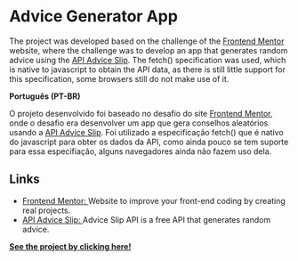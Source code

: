 # Advice Generator App

The project was developed based on the challenge of the <a href="https://www.frontendmentor.io/challenges/advice-generator-app-QdUG-13db">Frontend Mentor</a> website, where the challenge was to develop an app that generates random advice using the <a href="https://api.adviceslip.com/">API Advice Slip</a>. The fetch() specification was used, which is native to javascript to obtain the API data, as there is still little support for this specification, some browsers still do not make use of it.

<b>Português (PT-BR)</b>

O projeto desenvolvido foi baseado no desafio do site <a href="https://www.frontendmentor.io/challenges/advice-generator-app-QdUG-13db">Frontend Mentor</a>, onde o desafio era desenvolver um app que gera conselhos aleatórios usando a <a href="https://api.adviceslip.com/">API Advice Slip</a>. Foi utilizado a especificação fetch() que é nativo do javascript para obter os dados da API, como ainda pouco se tem suporte para essa especifiação, alguns navegadores ainda não fazem uso dela.

## Links

- <a href="https://www.frontendmentor.io/challenges/advice-generator-app-QdUG-13db">Frontend Mentor: </a> Website to improve your front-end coding by creating real projects.
- <a href="https://api.adviceslip.com/">API Advice Slip: </a> Advice Slip API is a free API that generates random advice.

<b><a href="https://advice-generator-app-blush.vercel.app/">See the project by clicking here!</a></b>
